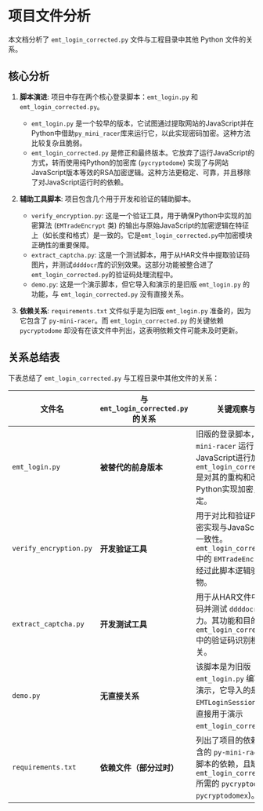 # 项目文件分析

本文档分析了 `emt_login_corrected.py` 文件与工程目录中其他 Python 文件的关系。

## 核心分析

1.  **脚本演进**: 项目中存在两个核心登录脚本：`emt_login.py` 和 `emt_login_corrected.py`。
    *   `emt_login.py` 是一个较早的版本，它试图通过提取网站的JavaScript并在Python中借助`py_mini_racer`库来运行它，以此实现密码加密。这种方法比较复杂且脆弱。
    *   `emt_login_corrected.py` 是修正和最终版本。它放弃了运行JavaScript的方式，转而使用纯Python的加密库 (`pycryptodome`) 实现了与网站JavaScript版本等效的RSA加密逻辑。这种方法更稳定、可靠，并且移除了对JavaScript运行时的依赖。

2.  **辅助工具脚本**: 项目包含几个用于开发和验证的辅助脚本。
    *   `verify_encryption.py`: 这是一个验证工具，用于确保Python中实现的加密算法 (`EMTradeEncrypt` 类) 的输出与原始JavaScript的加密逻辑在特征上（如长度和格式）是一致的。它是`emt_login_corrected.py`中加密模块正确性的重要保障。
    *   `extract_captcha.py`: 这是一个测试脚本，用于从HAR文件中提取验证码图片，并测试`ddddocr`库的识别效果。这部分功能被整合进了`emt_login_corrected.py`的验证码处理流程中。
    *   `demo.py`: 这是一个演示脚本，但它导入和演示的是旧版 `emt_login.py` 的功能，与 `emt_login_corrected.py` 没有直接关系。

3.  **依赖关系**: `requirements.txt` 文件似乎是为旧版 `emt_login.py` 准备的，因为它包含了 `py-mini-racer`。而 `emt_login_corrected.py` 的关键依赖 `pycryptodome` 却没有在该文件中列出，这表明依赖文件可能未及时更新。

## 关系总结表

下表总结了 `emt_login_corrected.py` 与工程目录中其他文件的关系：

| 文件名                 | 与 `emt_login_corrected.py` 的关系                                                                                              | 关键观察与说明                                                                                                                                                                                            |
| ---------------------- | ----------------------------------------------------------------------------------------------------------------------------- | --------------------------------------------------------------------------------------------------------------------------------------------------------------------------------------------------------- |
| `emt_login.py`         | **被替代的前身版本**                                                                                          | 旧版的登录脚本，依赖 `py-mini-racer` 运行JavaScript进行加密。`emt_login_corrected.py` 是对其的重构和改进，用纯Python实现加密，更加稳定。                                                              |
| `verify_encryption.py` | **开发验证工具**                                                                                              | 用于对比和验证Python加密实现与JavaScript版本的一致性。`emt_login_corrected.py` 中的 `EMTradeEncrypt` 类是经过此脚本逻辑验证的产物。                                                               |
| `extract_captcha.py` | **开发测试工具**                                                                                              | 用于从HAR文件中提取验证码并测试 `ddddocr` 的识别能力。其功能和目的与 `emt_login_corrected.py` 中的验证码识别模块直接相关。                                                                       |
| `demo.py`               | **无直接关系**                                                                                                | 该脚本是为旧版 `emt_login.py` 编写的功能演示，它导入的是旧版的 `EMTLoginSession` 类，无法直接用于演示 `emt_login_corrected.py`。                                                   |
| `requirements.txt`   | **依赖文件（部分过时）**                                                                                      | 列出了项目的依赖。但它包含的 `py-mini-racer` 是旧版脚本的依赖，且缺失了 `emt_login_corrected.py` 所需的 `pycryptodome` (或 `pycryptodomex`)。                                                             |